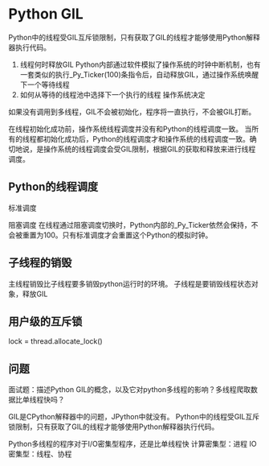 
# Python GIL

Python中的线程受GIL互斥锁限制，只有获取了GIL的线程才能够使用Python解释器执行代码。

1. 线程何时释放GIL
Python内部通过软件模拟了操作系统的时钟中断机制，也有一套类似的执行_Py_Ticker(100)条指令后，自动释放GIL，通过操作系统唤醒下一个等待线程
3. 如何从等待的线程池中选择下一个执行的线程
操作系统决定

如果没有调用到多线程，GIL不会被初始化，程序将一直执行，不会被GIL打断。

在线程初始化成功前，操作系统线程调度并没有和Python的线程调度一致。
当所有的线程都初始化成功后，Python的线程调度才和操作系统的线程调度一致。确切地说，是操作系统的线程调度会受GIL限制，根据GIL的获取和释放来进行线程调度。

## Python的线程调度
标准调度

阻塞调度
在线程通过阻塞调度切换时，Python内部的_Py_Ticker依然会保持，不会被重置为100。只有标准调度才会重置这个Python的模拟时钟。

## 子线程的销毁
主线程销毁比子线程要多销毁python运行时的环境。
子线程是要销毁线程状态对象，释放GIL

##  用户级的互斥锁
lock = thread.allocate_lock()

## 问题
面试题：描述Python GIL的概念，以及它对python多线程的影响？多线程爬取数据比单线程快吗？

GIL是CPython解释器中的问题，JPython中就没有。
Python中的线程受GIL互斥锁限制，只有获取了GIL的线程才能够使用Python解释器执行代码。

Python多线程的程序对于I/O密集型程序，还是比单线程快
计算密集型：进程
IO密集型：线程、协程

<!--stackedit_data:
eyJoaXN0b3J5IjpbMTI4NDkxNjQzMywtMTM0NzU5OTAxMywtOT
MzNTAyMjkxLDE2NjQzNjYxNzQsOTMwMDI5NjM5LC0xMzcwNTY3
MDcxLC0xNzY2MTQ5NzA5LC03MzMzNTU0MTldfQ==
-->